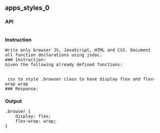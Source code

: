 ## apps_styles_0
### API
<pre style='text-wrap: wrap'></pre>
### Instruction
<pre style='text-wrap: wrap'>Write only browser JS, JavaScript, HTML and CSS. Document all function declarations using jsdoc.
### Instruction:
Given the following already defined functions:
 

 css to style .browser class to have display flex and flex-wrap wrap 
### Response:
</pre>
### Output
<pre style='text-wrap: wrap'>.browser {
    display: flex;
    flex-wrap: wrap;
}

</pre>
